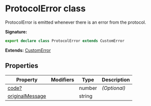 # ProtocolError class

ProtocolError is emitted whenever there is an error from the protocol.

**Signature:**

```typescript
export declare class ProtocolError extends CustomError
```

**Extends:** [CustomError](./puppeteer.customerror.md)

## Properties

| Property                                                        | Modifiers | Type   | Description       |
| --------------------------------------------------------------- | --------- | ------ | ----------------- |
| [code?](./puppeteer.protocolerror.code.md)                      |           | number | <i>(Optional)</i> |
| [originalMessage](./puppeteer.protocolerror.originalmessage.md) |           | string |                   |
